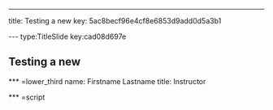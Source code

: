 ---
title: Testing a new
key: 5ac8becf96e4cf8e6853d9add0d5a3b1


--- type:TitleSlide key:cad08d697e
## Testing a new

*** =lower_third
name: Firstname Lastname
title: Instructor

*** =script


